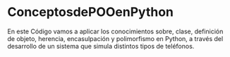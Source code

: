 # ConceptosdePOOenPython
En este Código vamos a aplicar los conocimientos sobre, clase, definición de objeto, herencia, encasulpación y polimorfismo en Python, a través del desarrollo de un sistema que simula distintos tipos de teléfonos.
